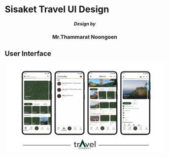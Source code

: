 # Sisaket Travel UI Design  
<h5 align="center">Design by</h5>
<h3 align="center">Mr.Thammarat Noongoen</h3>

## User Interface 

![App_UI](./ssk_travel_01.png)

